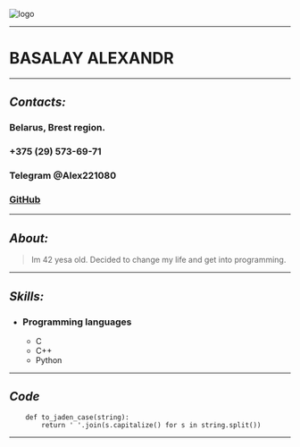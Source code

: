 ![logo](rsschool3.png)

---
# **BASALAY ALEXANDR**
---
## _**Contacts:**_
### Belarus, Brest region.
### +375 (29) 573-69-71
### Telegram @Alex221080
### [GitHub](https://github.com/AlexandrBasalay)
---
## _**About:**_
>Im 42 yesa old. Decided to change my life and get into programming.
---
## _**Skills:**_
- ### Programming languages
    - C
    - C++
    - Python
---
## _**Code**_
``` 
    def to_jaden_case(string):
        return ' '.join(s.capitalize() for s in string.split()) 
```
---